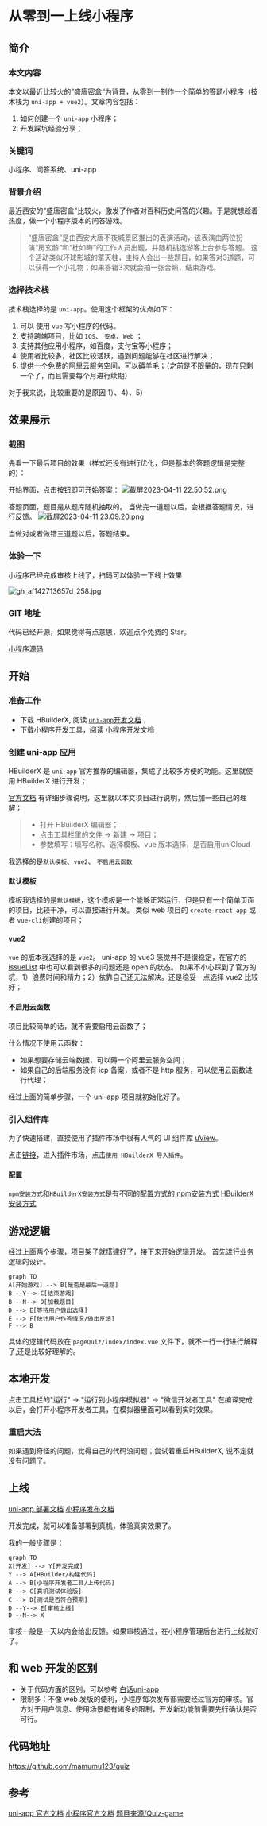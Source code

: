 # 从零到一上线小程序

## 简介
### 本文内容
本文以最近比较火的”盛唐密盒“为背景，从零到一制作一个简单的答题小程序（技术栈为 `uni-app + vue2`）。文章内容包括：
1. 如何创建一个 `uni-app` 小程序；
1. 开发踩坑经验分享；

### 关键词
小程序、问答系统、uni-app


### 背景介绍
最近西安的"盛唐密盒"比较火，激发了作者对百科历史问答的兴趣。于是就想趁着热度，做一个小程序版本的问答游戏。

> “盛唐密盒”是由西安大唐不夜城景区推出的表演活动，该表演由两位扮演“房玄龄”和“杜如晦”的工作人员出题，并随机挑选游客上台参与答题。
> 这个活动类似环球影城的擎天柱，主持人会出一些题目，如果答对3道题，可以获得一个小礼物；如果答错3次就会拍一张合照，结束游戏。

### 选择技术栈
技术栈选择的是 `uni-app`。使用这个框架的优点如下：
1. 可以 使用 `vue` 写小程序的代码。
2. 支持跨端项目，比如 `IOS`、 `安卓`、`Web` ；
3. 支持其他应用小程序，如百度，支付宝等小程序；
4. 使用者比较多，社区比较活跃，遇到问题能够在社区进行解决；
5. 提供一个免费的阿里云服务空间，可以薅羊毛；（之前是不限量的，现在只剩一个了，而且需要每个月进行续期）

对于我来说，比较重要的是原因 1）、4）、5）


## 效果展示

### 截图
先看一下最后项目的效果（样式还没有进行优化，但是基本的答题逻辑是完整的）：

开始界面，点击按钮即可开始答案：
![截屏2023-04-11 22.50.52.png](https://p1-juejin.byteimg.com/tos-cn-i-k3u1fbpfcp/a35be800816c4c26b5d69a066a46feac~tplv-k3u1fbpfcp-watermark.image?)


答题页面，题目是从题库随机抽取的。
当做完一道题以后，会根据答题情况，进行反馈。
![截屏2023-04-11 23.09.20.png](https://p3-juejin.byteimg.com/tos-cn-i-k3u1fbpfcp/e689ada94d7e4c1784b44367ad17f563~tplv-k3u1fbpfcp-watermark.image?)

当做对或者做错三道题以后，答题结束。

### 体验一下
小程序已经完成审核上线了，扫码可以体验一下线上效果

![gh_af142713657d_258.jpg](https://p6-juejin.byteimg.com/tos-cn-i-k3u1fbpfcp/68a3514084924cda8e23cdabd0805faa~tplv-k3u1fbpfcp-watermark.image?)

### GIT 地址
代码已经开源，如果觉得有点意思，欢迎点个免费的 Star。

[小程序源码](https://github.com/mamumu123/quiz)


##  开始

### 准备工作
- 下载 HBuilderX, 阅读 [`uni-app`开发文档](https://uniapp.dcloud.net.cn/)；
- 下载小程序开发工具，阅读 [小程序开发文档](https://developers.weixin.qq.com/miniprogram/dev/framework/quickstart/)

### 创建 uni-app 应用
HBuilderX 是 `uni-app` 官方推荐的编辑器，集成了比较多方便的功能。这里就使用 HBuilderX 进行开发；

[官方文档](https://uniapp.dcloud.net.cn/quickstart-hx.html) 有详细步骤说明，这里就以本文项目进行说明，然后加一些自己的理解；

> - 打开 HBuilderX 编辑器；
> - 点击工具栏里的文件 -> 新建 -> 项目；
> - 参数填写：填写名称、选择模板、vue 版本选择，是否启用uniCloud 

我选择的是`默认模板`、`vue2`、 `不启用云函数`

#### 默认模板
模板我选择的是`默认模板`，这个模板是一个能够正常运行，但是只有一个简单页面的项目，比较干净，可以直接进行开发。 类似 web 项目的 `create-react-app` 或者 `vue-cli`创建的项目；


#### vue2
`vue` 的版本我选择的是 `vue2`。 uni-app 的 vue3 感觉并不是很稳定，在官方的 [issueList](https://github.com/dcloudio/uni-app/issues) 中也可以看到很多的问题还是 open 的状态。
如果不小心踩到了官方的坑，1）浪费时间和精力；2）依靠自己还无法解决。还是稳妥一点选择 vue2 比较好；

#### 不启用云函数
项目比较简单的话，就不需要启用云函数了；

什么情况下使用云函数：
- 如果想要存储云端数据，可以薅一个阿里云服务空间；
- 如果自己的后端服务没有 icp 备案，或者不是 http 服务，可以使用云函数进行代理；

经过上面的简单步骤，一个 uni-app 项目就初始化好了。

### 引入组件库
为了快速搭建，直接使用了插件市场中很有人气的 UI 组件库 [uView](https://www.uviewui.com/components/intro.html)。

点击[链接](https://ext.dcloud.net.cn/plugin?id=1593)，进入插件市场，点击`使用 HBuilderX 导入插件`。

#### 配置
`npm安装方式`和`HBuilderX安装方式`是有不同的配置方式的
[npm安装方式](https://www.uviewui.com/components/npmSetting.html)
[HBuilderX安装方式](https://www.uviewui.com/components/downloadSetting.html)

## 游戏逻辑
经过上面两个步骤，项目架子就搭建好了，接下来开始逻辑开发。
首先进行业务逻辑的设计。

```mermaid
graph TD
A[开始游戏] --> B[是否是最后一道题] 
B --Y--> C[结束游戏]
B --N--> D[加载题目]
D --> E[等待用户做出选择]
E --> F[统计用户作答情况/做出反馈]
F --> B
```
具体的逻辑代码放在 `pageQuiz/index/index.vue` 文件下，就不一行一行进行解释了,还是比较好理解的。



## 本地开发
点击工具栏的"运行" -> "运行到小程序模拟器" -> "微信开发者工具"
在编译完成以后，会打开小程序开发者工具，在模拟器里面可以看到实时效果。

### 重启大法
如果遇到奇怪的问题，觉得自己的代码没问题；尝试着重启HBuilderX, 说不定就没有问题了。

## 上线
[uni-app 部署文档](https://uniapp.dcloud.net.cn/quickstart-hx.html#%E5%8F%91%E5%B8%83%E4%B8%BA%E5%BE%AE%E4%BF%A1%E5%B0%8F%E7%A8%8B%E5%BA%8F)
[小程序发布文档](https://developers.weixin.qq.com/miniprogram/dev/framework/quickstart/release.html#%E5%8F%91%E5%B8%83%E4%B8%8A%E7%BA%BF)

开发完成，就可以准备部署到真机，体验真实效果了。

我的一般步骤是：
```mermaid
graph TD
X[开发] --> Y[开发完成]
Y --> A[HBuilder/构建代码]
A --> B[小程序开发者工具/上传代码]
B --> C[真机测试体验版]
C --> D[测试是否符合预期]
D --Y--> E[审核上线]
D --N--> X
```

审核一般是一天以内会给出反馈。如果审核通过，在小程序管理后台进行上线就好了。

## 和 web 开发的区别
- 关于代码方面的区别，可以参考 [白话uni-app](https://uniapp.dcloud.net.cn/vernacular.html#)
- 限制多：不像 web 发版的便利，小程序每次发布都需要经过官方的审核。官方对于用户信息、使用场景都有诸多的限制，开发新功能前需要先行确认是否可行。

## 代码地址
https://github.com/mamumu123/quiz

## 参考
[uni-app 官方文档](https://uniapp.dcloud.net.cn/)
[小程序官方文档](https://developers.weixin.qq.com/miniprogram/dev/framework/quickstart/#%E5%B0%8F%E7%A8%8B%E5%BA%8F%E7%AE%80%E4%BB%8B)
[题目来源/Quiz-game](https://github.com/mingtingouyang/Quiz-game)